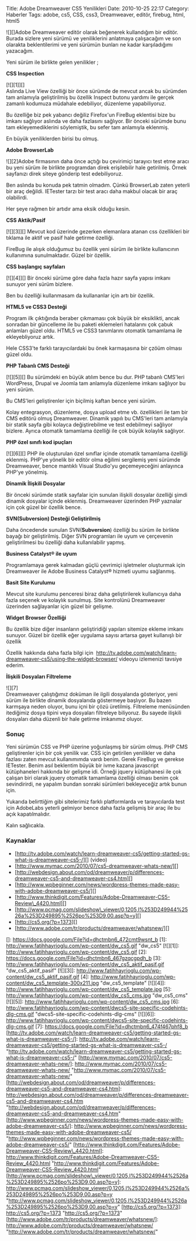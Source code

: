 Title: Adobe Dreamweaver CS5 Yenilikleri
Date: 2010-10-25 22:17
Category: Haberler
Tags: adobe, cs5, CSS, css3, Dreamweaver, editör, firebug, html, html5

![][]Adobe Dreamweaver editör olarak beğenerek kullandığım bir editör.
Burada sizlere yeni sürümü ve yeniliklerini anlatmaya çalışacağım ve son
olarakta beklentilerimi ve yeni sürümün bunları ne kadar karşıladığımı
yazacağım.

Yeni sürüm ile birlikte gelen yenilikler ;

**CSS Inspection**

[![][1]][]  
Aslında Live View özelliği bir önce sürümde de mevcut ancak bu sürümden
tam anlamıyla geliştirilmiş bu özellik Inspect butonu yardımı ile gerçek
zamanlı kodumuza müdahale edebiliyor, düzenleme yapabiliyoruz.

Bu özelliğe biz pek yabancı değiliz Firefox'un FireBug eklentisi bize bu
imkanı sağlıyor aslında ve daha fazlasını sağlıyor. Bir önceki sürümde
bunu tam ekleyemediklerini söylemiştik, bu sefer tam anlamıyla eklenmiş.

En büyük yeniliklerden birisi bu olmuş.

**Adobe BrowserLab**

![][2]Adobe firmasının daha önce açtığı bu çevirimiçi tarayıcı test etme
aracı bu yeni sürüm ile birlikte programdan direk erişilebilir hale
getirilmiş. Örnek sayfanızı direk siteye gönderip test edebiliyoruz.

Ben aslında bu konuda pek tatmin olmadım. Çünkü BrowserLab zaten yeterli
bir araç değildi. IETester tarzı bir test aracı daha makbul olacak bir
araç olabilirdi.

Her şeye rağmen bir artıdır ama eksik olduğu kesin.

**CSS Aktik/Pasif**

<div alt>
</div>
[![][3]][]

</div>
Mevcut kod üzerinde gezerken elemanlara atanan css özellikleri bir
tıklama ile aktif ve pasif hale getirme özelliği.

FireBug ile alışık olduğumuz bu özellik yeni sürüm ile birlikte
kullanıcının kullanımına sunulmaktadır. Güzel bir özellik.

**CSS başlangıç sayfaları**

<div alt>
</div>
[![][4]][]

</div>
Bir önceki sürüme göre daha fazla hazır sayfa yapısı imkanı sunuyor yeni
sürüm bizlere.

Ben bu özelliği kullanmasam da kullananlar için artı bir özellik.

**HTML5 ve CSS3 Desteği**

Program ilk çıktığında beraber çıkmaması çok büyük bir eksiklikti, ancak
sonradan bir güncelleme ile bu paketi eklemeleri hatalarını çok çabuk
anlamları güzel oldu. HTML5 ve CSS3 tanımlarını otomatik tamamlama ile
ekleyebliyoruz artık.

Hele CSS3'te farklı tarayıcılardaki bu önek karmaşasına bir çzöüm olması
güzel oldu.

**PHP Tabanlı CMS Desteği**

<div alt>
</div>
[![][5]][]

</div>
Bu sürümdeki en büyük atılım bence bu dur. PHP tabanlı CMS'leri
WordPress, Drupal ve Joomla tam anlamıyla düzenleme imkanı sağlıyor bu
yeni sürüm.

Bu CMS'leri geliştirenler için biçilmiş kaftan bence yeni sürüm.

Kolay entegrasyon, düzenleme, dosya upload etme vb. özellikleri ile tam
bir CMS editörü olmuş Dreamweaver. Dinamik yapılı bu CMS'leri tam
anlamıyla bir statik sayfa gibi kolayca değiştirebilme ve test
edebilmeyi sağlıyor bizlere. Ayrıca otomatik tamamlama özelliği ile çok
büyük kolaylık sağlıyor.

**PHP özel sınıfı kod ipuçları**

<div alt>
</div>
[![][6]][]

</div>
PHP ile oluşturulan özel sınıflar içinde otomatik tamamlama özelliği
eklenmiş. PHP'ye yönelik bir editör olma eğilimi sergilemiş yeni sürümde
Dreamweaver, bence mantıklı Visual Studio'yu geçemeyeceğini anlayınca
PHP'ye yönelmiş.

**Dinamik İlişkili Dosyalar**

Bir önceki sürümde statik sayfalar için sunulan ilişkili dosyalar
özelliği şimdi dinamik dosyalar içinde eklenmiş. Dreamweaver üzerinden
PHP yaznalar için çok güzel bir özellik bence.

**SVN(Subversion) Desteği Geliştirilmiş**

Daha öncedende sunulan SVN(**Subversion**) özelliği bu sürüm ile
birlikte bayağı bir geliştirilmiş. Diğer SVN programları ile uyum ve
çerçevenin geliştirilmesi bu özelliği daha kullanılabilir yapmış.

**Business Catalyst® ile uyum**

Programlamaya gerek kalmadan güçlü çevrimiçi işletmeler oluşturmak için
Dreamweaver ile Adobe Business Catalyst® hizmeti uyumu sağlanmış.

**Basit Site Kurulumu**

Mevcut site kurulumu penceresi biraz daha geliştirilerek kullanıcıya
daha fazla seçenek ve kolaylık sunulmuş. Site kontrolünü Dreamweaver
üzerinden sağlayanlar için güzel bir gelişme.

**Widget Browser Özelliği**

Bu özellik bize diğer insanların geliştiridiği yapıları sitemize ekleme
imkanı sunuyor. Güzel bir özellik eğer uygulama sayısı artarsa gayet
kullanışlı bir özellik

Özellik hakkında daha fazla bilgi için 
http://tv.adobe.com/watch/learn-dreamweaver-cs5/using-the-widget-browser/
videoyu izlemenizi tavsiye ederim.

**İlişkili Dosyaları Filtreleme**  
  
![][7]  
Dreamweaver çalıştığımız doküman ile ilgili dosyalarıda gösteriyor,
yeni sürüm ile birlikte dinamik dosyalarıda göstermeye başlıyor. Bu
bazen karmşaya neden oluyor, bunu içni bir çözü üretilmiş. Filtreleme
menüsünden itediğimiz dosya tipini veya dosyaları filtreleye biliyoruz.
Bu sayede ilişkili dosyaları daha düzenli bir hale getirme imkanımız
oluyor.

### Sonuç

Yeni sürümün CSS ve PHP üzerine yoğunlaşmış bir sürüm olmuş. PHP CMS
geliştirenler için bir çok yenilik var. CSS için getirilen yenilikler ve
daha fazlası zaten mevcut kullanımımda vardı benim. Gerek FireBug ve
gerekse IETester. Benim asıl beklentim büyük bir ivme kazana javascript
kütüphaneleri hakkında bir gelişme idi. Örneği jquery kütüphanesi ile
çok çalışan biri olarak jquery otomatik tamamlama özelliği olması benim
çok sevindirirdi, ne yapalım bundan sonraki sürümleri bekleyeceğiz artık
bunun için.

Yukarıda belirttiğim gibi sitelerimiz farklı platformlarda ve
tarayıcılarda test için AdobeLabs yeterli gelmiyor bence daha fazla
gelişmiş bir araç ile bu açık kapatılmalıdır.

Kalın sağlıcakla.

### Kaynaklar

-   [http://tv.adobe.com/watch/learn-dreamweaver-cs5/getting-started-gs-what-is-dreamweaver-cs5-/][]
    (video)
-   [http://www.mymac.com/2010/07/cs5-dreamweaver-whats-new/][]
-   [http://webdesign.about.com/od/dreamweaver/p/differences-dreamweaver-cs5-and-dreamweaver-cs4.htm][]
-   [http://www.wpbeginner.com/news/wordpress-themes-made-easy-with-adobe-dreamweaver-cs5/][]
-   [http://www.thinkdigit.com/Features/Adobe-Dreamweaver-CS5-Review\_4420.html][]
-   [http://www.pcmag.com/slideshow\_viewer/0,1205,l%253D249944%2526a%253D249895%2526po%253D9,00.asp?p=y][]
-   [http://cs5.org/?p=1373][]
-   [http://www.adobe.com/tr/products/dreamweaver/whatsnew/][]

</p>

  []: https://docs.google.com/File?id=dhctmbn6_472cmt9wsnt_b
  [1]: http://www.fatihhayrioglu.com/wp-content/dw_cs5.gif "dw_cs5"
  [![][1]]: http://www.fatihhayrioglu.com/wp-content/dw_cs5.gif
  [2]: https://docs.google.com/File?id=dhctmbn6_467gzqcgpdh_b
  [3]: http://www.fatihhayrioglu.com/wp-content/dw_cs5_aktif_pasif.gif
    "dw_cs5_aktif_pasif"
  [![][3]]: http://www.fatihhayrioglu.com/wp-content/dw_cs5_aktif_pasif.gif
  [4]: http://www.fatihhayrioglu.com/wp-content/dw_cs5_template-300x211.jpg
    "dw_cs5_template"
  [![][4]]: http://www.fatihhayrioglu.com/wp-content/dw_cs5_template.jpg
  [5]: http://www.fatihhayrioglu.com/wp-content/dw_cs5_cms.jpg
    "dw_cs5_cms"
  [![][5]]: http://www.fatihhayrioglu.com/wp-content/dw_cs5_cms.jpg
  [6]: http://www.fatihhayrioglu.com/wp-content/dwcs5-site-specific-codehints-dlg-cms.gif
    "dwcs5-site-specific-codehints-dlg-cms"
  [![][6]]: http://www.fatihhayrioglu.com/wp-content/dwcs5-site-specific-codehints-dlg-cms.gif
  [7]: https://docs.google.com/File?id=dhctmbn6_474f467phf8_b
  [http://tv.adobe.com/watch/learn-dreamweaver-cs5/getting-started-gs-what-is-dreamweaver-cs5-/]:
    http://tv.adobe.com/watch/learn-dreamweaver-cs5/getting-started-gs-what-is-dreamweaver-cs5-/
    "http://tv.adobe.com/watch/learn-dreamweaver-cs5/getting-started-gs-what-is-dreamweaver-cs5-/"
  [http://www.mymac.com/2010/07/cs5-dreamweaver-whats-new/]: http://www.mymac.com/2010/07/cs5-dreamweaver-whats-new/
    "http://www.mymac.com/2010/07/cs5-dreamweaver-whats-new/"
  [http://webdesign.about.com/od/dreamweaver/p/differences-dreamweaver-cs5-and-dreamweaver-cs4.htm]:
    http://webdesign.about.com/od/dreamweaver/p/differences-dreamweaver-cs5-and-dreamweaver-cs4.htm
    "http://webdesign.about.com/od/dreamweaver/p/differences-dreamweaver-cs5-and-dreamweaver-cs4.htm"
  [http://www.wpbeginner.com/news/wordpress-themes-made-easy-with-adobe-dreamweaver-cs5/]:
    http://www.wpbeginner.com/news/wordpress-themes-made-easy-with-adobe-dreamweaver-cs5/
    "http://www.wpbeginner.com/news/wordpress-themes-made-easy-with-adobe-dreamweaver-cs5/"
  [http://www.thinkdigit.com/Features/Adobe-Dreamweaver-CS5-Review\_4420.html]:
    http://www.thinkdigit.com/Features/Adobe-Dreamweaver-CS5-Review_4420.html
    "http://www.thinkdigit.com/Features/Adobe-Dreamweaver-CS5-Review_4420.html"
  [http://www.pcmag.com/slideshow\_viewer/0,1205,l%253D249944%2526a%253D249895%2526po%253D9,00.asp?p=y]:
    http://www.pcmag.com/slideshow_viewer/0,1205,l%253D249944%2526a%253D249895%2526po%253D9,00.asp?p=y
    "http://www.pcmag.com/slideshow_viewer/0,1205,l%253D249944%2526a%253D249895%2526po%253D9,00.asp?p=y"
  [http://cs5.org/?p=1373]: http://cs5.org/?p=1373
    "http://cs5.org/?p=1373"
  [http://www.adobe.com/tr/products/dreamweaver/whatsnew/]: http://www.adobe.com/tr/products/dreamweaver/whatsnew/
    "http://www.adobe.com/tr/products/dreamweaver/whatsnew/"
